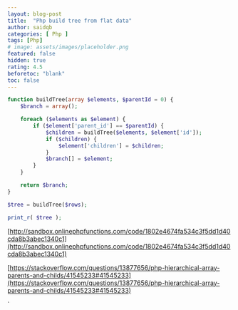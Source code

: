 ```yaml
---
layout: blog-post
title:  "Php build tree from flat data"
author: saidqb
categories: [ Php ]
tags: [Php]
# image: assets/images/placeholder.png
featured: false
hidden: true
rating: 4.5
beforetoc: "blank"
toc: false
---
```


```php
function buildTree(array $elements, $parentId = 0) {
    $branch = array();

    foreach ($elements as $element) {
        if ($element['parent_id'] == $parentId) {
            $children = buildTree($elements, $element['id']);
            if ($children) {
                $element['children'] = $children;
            }
            $branch[] = $element;
        }
    }

    return $branch;
}

$tree = buildTree($rows);

print_r( $tree );
```
[http://sandbox.onlinephpfunctions.com/code/1802e4674fa534c3f5dd1d40cda8b3abec1340c1](http://sandbox.onlinephpfunctions.com/code/1802e4674fa534c3f5dd1d40cda8b3abec1340c1)

[https://stackoverflow.com/questions/13877656/php-hierarchical-array-parents-and-childs/41545233#41545233](https://stackoverflow.com/questions/13877656/php-hierarchical-array-parents-and-childs/41545233#41545233)

`